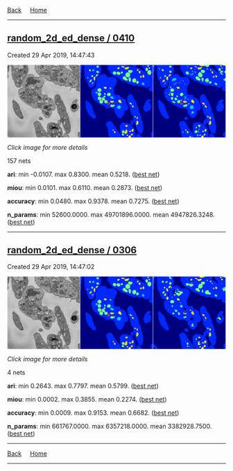 
[Back](..)&nbsp;&nbsp;&nbsp;&nbsp;&nbsp;[Home](https://leapmanlab.github.io/snapshots)

---

<div class="summary"><a href="0410"><h2>random_2d_ed_dense / 0410</h2></a><p>Created 29 Apr 2019, 14:47:43
</p><a href="0410"><img src="0410/0/1/media/summary.png" align="center"></a><p><i>Click image for more details</i>
</p></div>

157 nets

**ari**: min -0.0107. max 0.8300. mean 0.5218.  ([best net](0410/0/1))

**miou**: min 0.0101. max 0.6110. mean 0.2873.  ([best net](0410/0/1))

**accuracy**: min 0.0480. max 0.9378. mean 0.7275.  ([best net](0410/0/0))

**n_params**: min 52600.0000. max 49701896.0000. mean 4947826.3248.  ([best net](0410/227/1))

---

<div class="summary"><a href="0306"><h2>random_2d_ed_dense / 0306</h2></a><p>Created 29 Apr 2019, 14:47:02
</p><a href="0306"><img src="0306/13/media/summary.png" align="center"></a><p><i>Click image for more details</i>
</p></div>

4 nets

**ari**: min 0.2643. max 0.7797. mean 0.5799.  ([best net](0306/13))

**miou**: min 0.0002. max 0.3855. mean 0.2274.  ([best net](0306/13))

**accuracy**: min 0.0009. max 0.9153. mean 0.6682.  ([best net](0306/13))

**n_params**: min 661767.0000. max 6357218.0000. mean 3382928.7500.  ([best net](0306/13))

---

[Back](..)&nbsp;&nbsp;&nbsp;&nbsp;&nbsp;[Home](https://leapmanlab.github.io/snapshots)

---